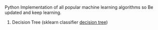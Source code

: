 Python Implementation of all popular machine learning algorithms so </b>Be updated and keep learning</b>.
  1. Decision Tree  (sklearn classifier <a href="http://scikit-learn.org/stable/modules/generated/sklearn.tree.DecisionTreeClassifier.html#sklearn.tree.DecisionTreeClassifier">
  decision tree</a>)
